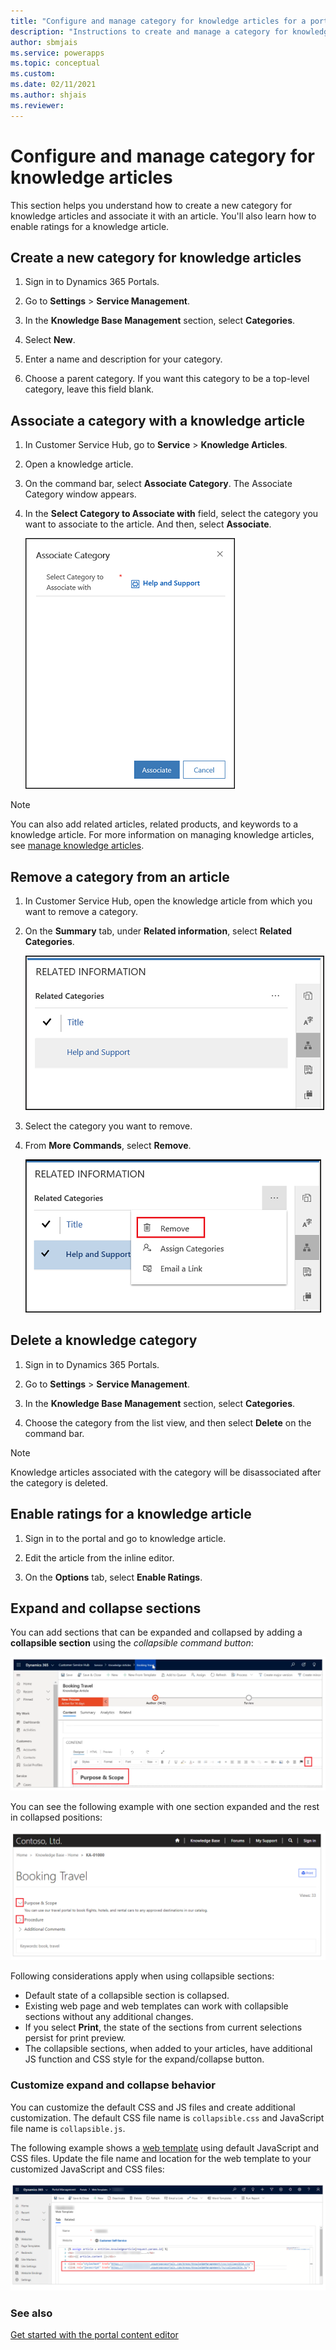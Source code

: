 ```yaml
---
title: "Configure and manage category for knowledge articles for a portal | MicrosoftDocs"
description: "Instructions to create and manage a category for knowledge article."
author: sbmjais
ms.service: powerapps
ms.topic: conceptual
ms.custom: 
ms.date: 02/11/2021
ms.author: shjais
ms.reviewer: 
---
```


# Configure and manage category for knowledge articles

This section helps you understand how to create a new category for knowledge articles and associate it with an article. You'll also learn how to enable ratings for a knowledge article.

## Create a new category for knowledge articles

1. Sign in to Dynamics 365 Portals.

2. Go to **Settings** > **Service Management**. 

3. In the **Knowledge Base Management** section, select **Categories**. 

4. Select **New**. 

5. Enter a name and description for your category. 

6. Choose a parent category. If you want this category to be a top-level category, leave this field blank.

## Associate a category with a knowledge article

1. In Customer Service Hub, go to **Service** > **Knowledge Articles**.

2. Open a knowledge article.

3. On the command bar, select **Associate Category**. The Associate Category window appears.

4. In the **Select Category to Associate with** field, select the category you want to associate to the article. And then, select **Associate**.

   ![Associate a category to a knowledge article](media/kb-associate-category.png "Associate a category to a knowledge article")

> [!NOTE]
> You can also add related articles, related products, and keywords to a knowledge article. For more information on managing knowledge articles, see [manage knowledge articles](../customer-service/customer-service-hub-user-guide-knowledge-article.md).

## Remove a category from an article

1. In Customer Service Hub, open the knowledge article from which you want to remove a category.

2. On the **Summary** tab, under **Related information**, select **Related Categories**.

    ![View associated categories to a knowledge article](media/kb-related-categories.png "View associate categories to a knowledge article")

3. Select the category you want to remove.

4. From **More Commands**, select **Remove**.

    ![Delete an associated category from a knowledge article](media/kb-remove-category.png "Delete an associated category from a knowledge article")

## Delete a knowledge category

1. Sign in to Dynamics 365 Portals.

2. Go to **Settings** > **Service Management**. 

3. In the **Knowledge Base Management** section, select **Categories**. 

4. Choose the category from the list view, and then select **Delete** on the command bar.

>[!NOTE] 
> Knowledge articles associated with the category will be disassociated after the category is deleted.

## Enable ratings for a knowledge article

1. Sign in to the portal and go to knowledge article.

2. Edit the article from the inline editor.

3. On the **Options** tab, select **Enable Ratings**.

## Expand and collapse sections

You can add sections that can be expanded and collapsed by adding a **collapsible section** using the *collapsible command button*:

![Collapsible button control](media/collapsible-button.png)

You can see the following example with one section expanded and the rest in collapsed positions:

![Example expandable and collapsible sections](media/collapsible-example.png)

Following considerations apply when using collapsible sections:

- Default state of a collapsible section is collapsed.
- Existing web page and web templates can work with collapsible sections without any additional changes.
- If you select **Print**, the state of the sections from current selections persist for print preview.
- The collapsible sections, when added to your articles, have additional JS function and CSS style for the expand/collapse button.

### Customize expand and collapse behavior

You can customize the default CSS and JS files and create additional customization. The default CSS file name is `collapsible.css` and JavaScript file name is `collapsible.js`.

The following example shows a [web template](https://docs.microsoft.com/powerapps/maker/portals/liquid/store-content-web-templates) using default JavaScript and CSS files. Update the file name and location for the web template to your customized JavaScript and CSS files:

![Web template](media/web-template.png)

### See also
[Get started with the portal content editor](../portal-content-editor.md) 